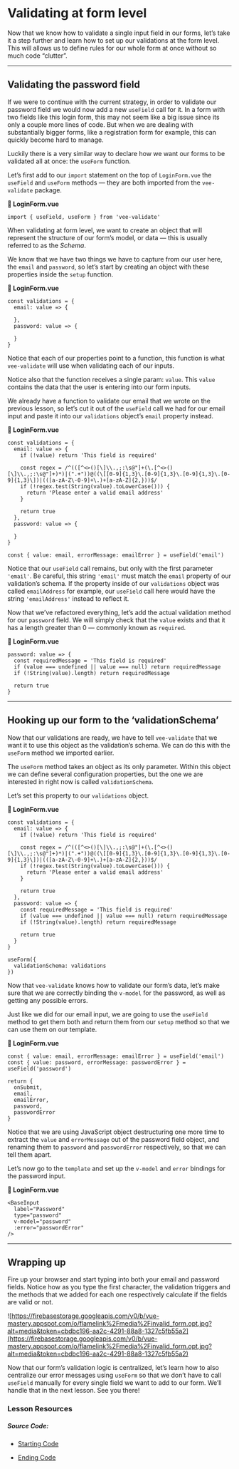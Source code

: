 Validating at form level
========================

Now that we know how to validate a single input field in our forms, let’s take it a step further and learn how to set up our validations at the form level. This will allows us to define rules for our whole form at once without so much code “clutter”.

* * *

Validating the password field
-----------------------------

If we were to continue with the current strategy, in order to validate our password field we would now add a new `useField` call for it. In a form with two fields like this login form, this may not seem like a big issue since its only a couple more lines of code. But when we are dealing with substantially bigger forms, like a registration form for example, this can quickly become hard to manage.

Luckily there is a very similar way to declare how we want our forms to be validated all at once: the `useForm` function.

Let’s first add to our `import` statement on the top of `LoginForm.vue` the `useField` and `useForm` methods — they are both imported from the `vee-validate` package.

**📃 LoginForm.vue**

    import { useField, useForm } from 'vee-validate'
    

When validating at form level, we want to create an object that will represent the structure of our form’s model, or data — this is usually referred to as the _Schema_.

We know that we have two things we have to capture from our user here, the `email` and `password`, so let’s start by creating an object with these properties inside the `setup` function.

**📃 LoginForm.vue**

    const validations = {
      email: value => {
    
      },
      password: value => {
    
      }
    }
    

Notice that each of our properties point to a function, this function is what `vee-validate` will use when validating each of our inputs.

Notice also that the function receives a single param: `value`. This `value` contains the data that the user is entering into our form inputs.

We already have a function to validate our email that we wrote on the previous lesson, so let’s cut it out of the `useField` call we had for our email input and paste it into our `validations` object’s `email` property instead.

**📃 LoginForm.vue**

    const validations = {
      email: value => {
        if (!value) return 'This field is required'
    
        const regex = /^(([^<>()[\]\\.,;:\s@"]+(\.[^<>()[\]\\.,;:\s@"]+)*)|(".+"))@((\[[0-9]{1,3}\.[0-9]{1,3}\.[0-9]{1,3}\.[0-9]{1,3}\])|(([a-zA-Z\-0-9]+\.)+[a-zA-Z]{2,}))$/
        if (!regex.test(String(value).toLowerCase())) {
          return 'Please enter a valid email address'
        }
    
        return true
      },
      password: value => {
    
      }
    }
    
    const { value: email, errorMessage: emailError } = useField('email')
    

Notice that our `useField` call remains, but only with the first parameter `'email'`. Be careful, this string `'email'` must match the `email` property of our validation’s schema. If the property inside of our `validations` object was called `emailAddress` for example, our `useField` call here would have the string `'emailAddress'` instead to reflect it.

Now that we’ve refactored everything, let’s add the actual validation method for our `password` field. We will simply check that the `value` exists and that it has a length greater than 0 — commonly known as `required`.

**📃 LoginForm.vue**

    password: value => {
      const requiredMessage = 'This field is required'
      if (value === undefined || value === null) return requiredMessage
      if (!String(value).length) return requiredMessage
    
      return true
    }
    

* * *

Hooking up our form to the ‘validationSchema’
---------------------------------------------

Now that our validations are ready, we have to tell `vee-validate` that we want it to use this object as the validation’s schema. We can do this with the `useForm` method we imported earlier.

The `useForm` method takes an object as its only parameter. Within this object we can define several configuration properties, but the one we are interested in right now is called `validationSchema`.

Let’s set this property to our `validations` object.

**📃 LoginForm.vue**

    const validations = {
      email: value => {
        if (!value) return 'This field is required'
    
        const regex = /^(([^<>()[\]\\.,;:\s@"]+(\.[^<>()[\]\\.,;:\s@"]+)*)|(".+"))@((\[[0-9]{1,3}\.[0-9]{1,3}\.[0-9]{1,3}\.[0-9]{1,3}\])|(([a-zA-Z\-0-9]+\.)+[a-zA-Z]{2,}))$/
        if (!regex.test(String(value).toLowerCase())) {
          return 'Please enter a valid email address'
        }
    
        return true
      },
      password: value => {
        const requiredMessage = 'This field is required'
        if (value === undefined || value === null) return requiredMessage
        if (!String(value).length) return requiredMessage
    
        return true
      }
    }
    
    useForm({
      validationSchema: validations
    })
    

Now that `vee-validate` knows how to validate our form’s data, let’s make sure that we are correctly binding the `v-model` for the password, as well as getting any possible errors.

Just like we did for our email input, we are going to use the `useField` method to get them both and return them from our `setup` method so that we can use them on our template.

**📃 LoginForm.vue**

    const { value: email, errorMessage: emailError } = useField('email')
    const { value: password, errorMessage: passwordError } = useField('password')
    
    return {
      onSubmit,
      email,
      emailError,
      password,
      passwordError
    }
    

Notice that we are using JavaScript object destructuring one more time to extract the `value` and `errorMessage` out of the password field object, and renaming them to `password` and `passwordError` respectively, so that we can tell them apart.

Let’s now go to the `template` and set up the `v-model` and `error` bindings for the password input.

**📃 LoginForm.vue**

    <BaseInput
      label="Password"
      type="password"
      v-model="password"
      :error="passwordError"
    />
    

* * *

Wrapping up
-----------

Fire up your browser and start typing into both your email and password fields. Notice how as you type the first character, the validation triggers and the methods that we added for each one respectively calculate if the fields are valid or not.

![https://firebasestorage.googleapis.com/v0/b/vue-mastery.appspot.com/o/flamelink%2Fmedia%2Finvalid_form.opt.jpg?alt=media&token=cbdbc196-aa2c-4291-88a8-1327c5fb55a2](https://firebasestorage.googleapis.com/v0/b/vue-mastery.appspot.com/o/flamelink%2Fmedia%2Finvalid_form.opt.jpg?alt=media&token=cbdbc196-aa2c-4291-88a8-1327c5fb55a2)

Now that our form’s validation logic is centralized, let’s learn how to also centralize our error messages using `useForm` so that we don’t have to call `useField` manually for every single field we want to add to our form. We’ll handle that in the next lesson. See you there!

### Lesson Resources

##### Source Code:

*   [Starting Code](https://github.com/Code-Pop/validating-vue3-forms/tree/lesson3/start)
    
*   [Ending Code](https://github.com/Code-Pop/validating-vue3-forms/tree/lesson3/end)
